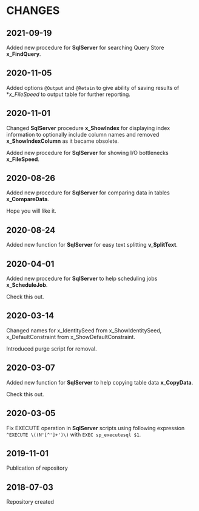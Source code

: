 CHANGES
=======

2021-09-19
----------

Added new procedure for **SqlServer** for searching Query Store **x_FindQuery**.

2020-11-05
----------

Added options ``@Output`` and ``@Retain`` to give ability of saving results of **x_FileSpeed* to output table for further reporting.

2020-11-01
----------

Changed **SqlServer** procedure **x_ShowIndex** for displaying index information to optionally include column names and removed **x_ShowIndexColumn** as it became obsolete.

Added new procedure for **SqlServer** for showing I/O bottlenecks **x_FileSpeed**.

2020-08-26
----------

Added new procedure for **SqlServer** for comparing data in tables **x_CompareData**.

Hope you will like it.

2020-08-24
----------

Added new function for **SqlServer** for easy text splitting **v_SplitText**.

2020-04-01
----------

Added new procedure for **SqlServer** to help scheduling jobs **x_ScheduleJob**.

Check this out.

2020-03-14
----------

Changed names for x_IdentitySeed from x_ShowIdentitySeed, x_DefaultConstraint from x_ShowDefaultConstraint.

Introduced purge script for removal.

2020-03-07
----------

Added new function for **SqlServer** to help copying table data **x_CopyData**.

Check this out.

2020-03-05
----------

Fix EXECUTE operation in **SqlServer** scripts using following expression ``^EXECUTE \((N'[^']+')\)`` with ``EXEC sp_executesql $1``.

2019-11-01
----------

Publication of repository

2018-07-03
----------

Repository created
